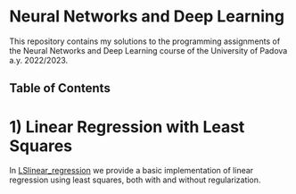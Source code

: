 # Neural Networks and Deep Learning

This repository contains my solutions to the programming assignments of the Neural Networks and Deep Learning course of the University of Padova a.y. 2022/2023.

## Table of Contents

# 1) Linear Regression with Least Squares
In [LSlinear_regression](https://github.com/nicolezattarin/Neural-Networks-Deep-Learning/blob/main/src/LSlinear_regression.ipynb) we provide a basic implementation of linear regression using least squares, both with and without regularization. 